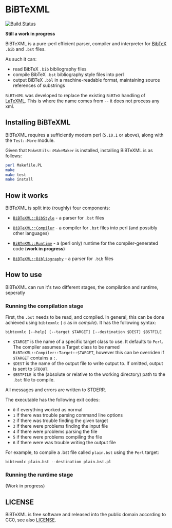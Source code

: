 # BiBTeXML

[![Build Status](https://travis-ci.org/tkw1536/BibTeXML.svg?branch=master)](https://travis-ci.org/tkw1536/BibTeXML)

__Still a work in progress__

BiBTeXML is a pure-perl efficient parser, compiler and interpreter for [BibTeX](http://www.bibtex.org) `.bib` and `.bst` files. 

As such it can:
* read BibTeX `.bib` bibliography files
* compile BibTeX `.bst` bibliography style files into perl
* output BiBTeX `.bbl` in a machine-readable format, maintaining source references of substrings


`BiBTeXML` was developed to replace the existing `BiBTeX` handling of [LaTeXML](https://dlmf.nist.gov/LaTeXML/). 
This is where the name comes from -- it does not process any xml.

## Installing BiBTeXML

BiBTeXML requires a sufficiently modern perl (`5.10.1` or above), along with the `Test::More` module. 

Given that `MakeUtils::MakeMaker` is installed, installing BiBTeXML is as follows:

```bash
perl Makefile.PL
make
make test
make install
```

## How it works

BiBTeXML is split into (roughly) four components:

* [`BiBTeXML::BibStyle`](lib/BiBTeXML/BibStyle/) - a parser for `.bst` files
* [`BiBTeXML::Compiler`](lib/BiBTeXML/Compiler/) - a compiler for `.bst` files into perl (and possibly other languages)

* [`BiBTeXML::Runtime`](lib/BiBTeXML/Runtime/) - a (perl only) runtime for the compiler-generated code (__work in progress__)
* [`BiBTeXML::Bibliography`](lib/BiBTeXML/Bibliography/) - a parser for `.bib` files

## How to use

BiBTeXML can run it's two different stages, the compilation and runtime, seperatly


### Running the compilation stage

First, the `.bst` needs to be read, and compiled. 
In general, this can be done achieved using `bibtexmlc` ( *c* as in *compile*). 
It has the following syntax:

```
bibtexmlc [--help] [--target $TARGET] [--destination $DEST] $BSTFILE 
```

- `$TARGET` is the name of a specific target class to use. It defaults to `Perl`. The compiler assumes a Target class to be named `BiBTeXML::Compiler::Target::$TARGET`, however this can be overriden if `$TARGET` contains a `:`. 
- `$DEST` is the name of the output file to write output to. If omitted, output is sent to `STDOUT`. 
- `$BSTFILE` is the (absolute or relative to the working directory) path to the `.bst` file to compile. 

All messages and errors are written to STDERR. 

The executable has the following exit codes:
- `0` if everything worked as normal
- `1` if there was trouble parsing command line options
- `2` if there was trouble finding the given target
- `3` if there were problems finding the input file
- `4` if there were problems parsing the file
- `5` if there were problems compiling the file
- `6` if there were was trouble writing the output file 


For example, to compile a .bst file called `plain.bst` using the `Perl` target:

```
bibtexmlc plain.bst --destination plain.bst.pl
```


### Running the runtime stage

(Work in progress)

## LICENSE

BiBTeXML is free software and released into the public domain according to CC0, see also [LICENSE](LICENSE). 